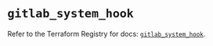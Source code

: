 # `gitlab_system_hook`

Refer to the Terraform Registry for docs: [`gitlab_system_hook`](https://registry.terraform.io/providers/gitlabhq/gitlab/17.8.0/docs/resources/system_hook).
